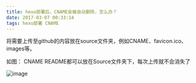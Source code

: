```yaml
---
title: hexo部署后，CNAME会被自动删除，怎么办？
date: 2017-03-07 00:33:14
tags: hexo部署 CNAME
---
```


将需要上传至github的内容放在source文件夹，例如CNAME、favicon.ico、images等。

如图：
CNAME README都可以放在Source文件夹下，每次上传就不会消失了

![image](https://pic4.zhimg.com/93a311be4f651f8cd639233e544b826b_b.jpg)

